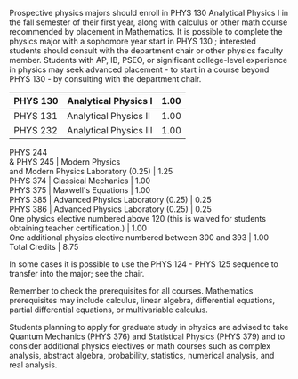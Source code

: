 Prospective physics majors should enroll in  PHYS 130 Analytical Physics I  in
the fall semester of their first year, along with calculus or other math
course recommended by placement in Mathematics. It is possible to complete the
physics major with a sophomore year start in  PHYS 130  ; interested students
should consult with the department chair or other physics faculty member.
Students with AP, IB, PSEO, or significant college-level experience in physics
may seek advanced placement - to start in a course beyond  PHYS 130  \- by
consulting with the department chair.

PHYS 130  |  Analytical Physics I  |  1.00  
---|---|---  
PHYS 131  |  Analytical Physics II  |  1.00  
PHYS 232  |  Analytical Physics III  |  1.00  
PHYS 244  
& PHYS 245  |  Modern Physics  
and Modern Physics Laboratory (0.25)  |  1.25  
PHYS 374  |  Classical Mechanics  |  1.00  
PHYS 375  |  Maxwell's Equations  |  1.00  
PHYS 385  |  Advanced Physics Laboratory (0.25)  |  0.25  
PHYS 386  |  Advanced Physics Laboratory (0.25)  |  0.25  
One physics elective numbered above 120 (this is waived for students obtaining
teacher certification.)  |  1.00  
One additional physics elective numbered between 300 and 393  |  1.00  
Total Credits  |  8.75  
  
In some cases it is possible to use the  PHYS 124  \-  PHYS 125  sequence to
transfer into the major; see the chair.

Remember to check the prerequisites for all courses. Mathematics prerequisites
may include calculus, linear algebra, differential equations, partial
differential equations, or multivariable calculus.

Students planning to apply for graduate study in physics are advised to take
Quantum Mechanics (PHYS 376)  and  Statistical Physics (PHYS 379)  and to
consider additional physics electives or math courses such as complex
analysis, abstract algebra, probability, statistics, numerical analysis, and
real analysis.

